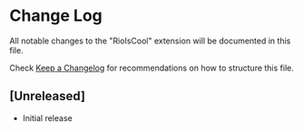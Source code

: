 # Change Log

All notable changes to the "RioIsCool" extension will be documented in this file.

Check [Keep a Changelog](http://keepachangelog.com/) for recommendations on how to structure this file.

## [Unreleased]

- Initial release
